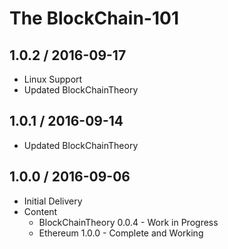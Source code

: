 
The BlockChain-101
===================

1.0.2 / 2016-09-17
------------------
  * Linux Support
  * Updated BlockChainTheory

1.0.1 / 2016-09-14
------------------
  * Updated BlockChainTheory


1.0.0 / 2016-09-06
------------------
  * Initial Delivery
  * Content
    - BlockChainTheory 0.0.4 - Work in Progress
    - Ethereum 1.0.0 - Complete and Working

